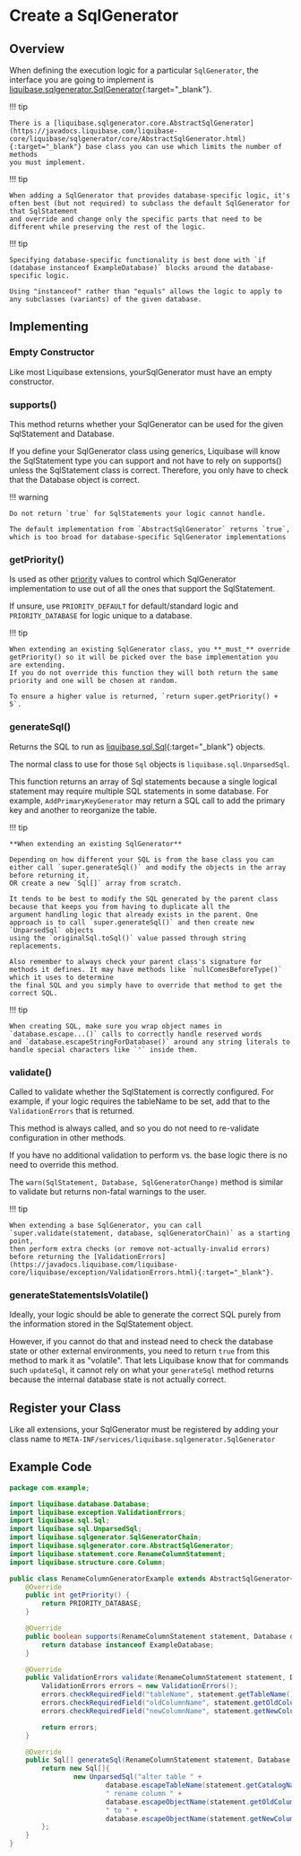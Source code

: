 # Create a SqlGenerator

## Overview

When defining the execution logic for a particular `SqlGenerator`, the interface you are going to implement is [liquibase.sqlgenerator.SqlGenerator](https://javadocs.liquibase.com/liquibase-core/liquibase/sqlgenerator/SqlGenerator.html){:target="_blank"}.

!!! tip

    There is a [liquibase.sqlgenerator.core.AbstractSqlGenerator](https://javadocs.liquibase.com/liquibase-core/liquibase/sqlgenerator/core/AbstractSqlGenerator.html){:target="_blank"} base class you can use which limits the number of methods
    you must implement.

!!! tip

    When adding a SqlGenerator that provides database-specific logic, it's often best (but not required) to subclass the default SqlGenerator for that SqlStatement
    and override and change only the specific parts that need to be different while preserving the rest of the logic. 


!!! tip

    Specifying database-specific functionality is best done with `if (database instanceof ExampleDatabase)` blocks around the database-specific logic. 

    Using "instanceof" rather than "equals" allows the logic to apply to any subclasses (variants) of the given database.

## Implementing

### Empty Constructor

Like most Liquibase extensions, yourSqlGenerator must have an empty constructor.

### supports()

This method returns whether your SqlGenerator can be used for the given SqlStatement and Database. 

If you define your SqlGenerator class using generics, Liquibase will know the SqlStatement type you can support and not have to rely on supports() unless the SqlStatement class is correct. 
Therefore, you only have to check that the Database object is correct.

!!! warning

    Do not return `true` for SqlStatements your logic cannot handle. 

    The default implementation from `AbstractSqlGenerator` returns `true`, which is too broad for database-specific SqlGenerator implementations

### getPriority()

Is used as other [priority](../../extension-references/priority.md) values to control which SqlGenerator implementation to use out of all the ones that support the SqlStatement.

If unsure, use `PRIORITY_DEFAULT` for default/standard logic and `PRIORITY_DATABASE` for logic unique to a database. 

!!! tip

    When extending an existing SqlGenerator class, you **_must_** override getPriority() so it will be picked over the base implementation you are extending. 
    If you do not override this function they will both return the same priority and one will be chosen at random.

    To ensure a higher value is returned, `return super.getPriority() + 5`.

### generateSql()

Returns the SQL to run as [liquibase.sql.Sql](https://javadocs.liquibase.com/liquibase-core/liquibase/sql/Sql.html){:target="_blank"} objects.

The normal class to use for those `Sql` objects is `liquibase.sql.UnparsedSql`. 

This function returns an array of Sql statements because a single logical statement may require multiple SQL statements in some database. 
For example, `AddPrimaryKeyGenerator` may return a SQL call to add the primary key and another to reorganize the table. 

!!! tip

    **When extending an existing SqlGenerator**

    Depending on how different your SQL is from the base class you can either call `super.generateSql()` and modify the objects in the array before returning it, 
    OR create a new `Sql[]` array from scratch. 

    It tends to be best to modify the SQL generated by the parent class because that keeps you from having to duplicate all the
    argument handling logic that already exists in the parent. One approach is to call `super.generateSql()` and then create new `UnparsedSql` objects 
    using the `originalSql.toSql()` value passed through string replacements. 

    Also remember to always check your parent class's signature for methods it defines. It may have methods like `nullComesBeforeType()` which it uses to determine
    the final SQL and you simply have to override that method to get the correct SQL.

!!! tip

    When creating SQL, make sure you wrap object names in `database.escape...()` calls to correctly handle reserved words 
    and `database.escapeStringForDatabase()` around any string literals to handle special characters like `'` inside them.  

### validate()

Called to validate whether the SqlStatement is correctly configured. For example, if your logic requires the tableName to be set, add that to the `ValidationErrors` that is returned.

This method is always called, and so you do not need to re-validate configuration in other methods.

If you have no additional validation to perform vs. the base logic there is no need to override this method.

The `warn(SqlStatement, Database, SqlGeneratorChange)` method is similar to validate but returns non-fatal warnings to the user.

!!! tip

    When extending a base SqlGenerator, you can call `super.validate(statement, database, sqlGeneratorChain)` as a starting point, 
    then perform extra checks (or remove not-actually-invalid errors) before returning the [ValidationErrors](https://javadocs.liquibase.com/liquibase-core/liquibase/exception/ValidationErrors.html){:target="_blank"}.

### generateStatementsIsVolatile()

Ideally, your logic should be able to generate the correct SQL purely from the information stored in the SqlStatement object. 

However, if you cannot do that and instead need to check the database state or other external environments, you need to return `true` from this method to mark it as "volatile".
That lets Liquibase know that for commands such `updateSql`, it cannot rely on what your `generateSql` method returns because the internal database state is not actually correct.  


## Register your Class

Like all extensions, your SqlGenerator must be registered by adding your class name to `META-INF/services/liquibase.sqlgenerator.SqlGenerator`

## Example Code

```java
package com.example;

import liquibase.database.Database;
import liquibase.exception.ValidationErrors;
import liquibase.sql.Sql;
import liquibase.sql.UnparsedSql;
import liquibase.sqlgenerator.SqlGeneratorChain;
import liquibase.sqlgenerator.core.AbstractSqlGenerator;
import liquibase.statement.core.RenameColumnStatement;
import liquibase.structure.core.Column;

public class RenameColumnGeneratorExample extends AbstractSqlGenerator<RenameColumnStatement> {
    @Override
    public int getPriority() {
        return PRIORITY_DATABASE;
    }

    @Override
    public boolean supports(RenameColumnStatement statement, Database database) {
        return database instanceof ExampleDatabase;
    }

    @Override
    public ValidationErrors validate(RenameColumnStatement statement, Database database, SqlGeneratorChain sqlGeneratorChain) {
        ValidationErrors errors = new ValidationErrors();
        errors.checkRequiredField("tableName", statement.getTableName());
        errors.checkRequiredField("oldColumnName", statement.getOldColumnName());
        errors.checkRequiredField("newColumnName", statement.getNewColumnName());

        return errors;
    }

    @Override
    public Sql[] generateSql(RenameColumnStatement statement, Database database, SqlGeneratorChain sqlGeneratorChain) {
        return new Sql[]{
                new UnparsedSql("alter table " +
                        database.escapeTableName(statement.getCatalogName(), statement.getSchemaName(), statement.getTableName()) +
                        " rename column " +
                        database.escapeObjectName(statement.getOldColumnName(), Column.class) +
                        " to " +
                        database.escapeObjectName(statement.getNewColumnName(), Column.class))
        };
    }
}
```